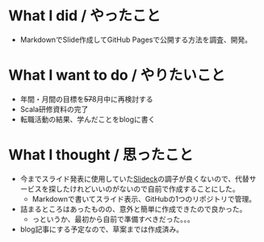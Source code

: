# What I did / やったこと
- MarkdownでSlide作成してGitHub Pagesで公開する方法を調査、開発。

# What I want to do / やりたいこと
- 年間・月間の目標を~~57~~8月中に再検討する
- Scala研修資料の完了
- 転職活動の結果、学んだことをblogに書く

# What I thought / 思ったこと
- 今までスライド発表に使用していた[Slideck](https://slideck.io/)の調子が良くないので、代替サービスを探したけれどいいのがないので自前で作成することにした。
  - Markdownで書いてスライド表示、GitHubの1つのリポジトリで管理。
- 詰まるところはあったものの、意外と簡単に作成できたので良かった。
  - っというか、最初から自前で準備すべきだった。。。
- blog記事にする予定なので、草案までは作成済み。
